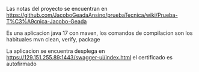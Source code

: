 Las notas del proyecto se encuentran en https://github.com/JacoboGeadaAnsino/pruebaTecnica/wiki/Prueba-T%C3%A9cnica-Jacobo-Geada

Es una aplicacion java 17 con maven, los comandos de compilacion son los habituales mvn clean, verify, package 

La aplicacion se encuentra desplega en https://129.151.255.89:1443/swagger-ui/index.html el certificado es autofirmado
